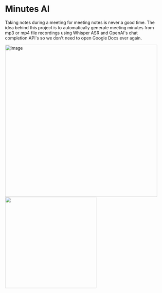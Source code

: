 # Minutes AI
Taking notes during a meeting for meeting notes is never a good time. The idea behind this project is to automatically generate meeting minutes from mp3 or mp4 file recordings using Whisper ASR and OpenAI's chat completion API's so we don't need to open Google Docs ever again.
<p float="left">
  <img width="500" alt="image" src="https://github.com/John-Xu1/Minutes-AI/assets/64114630/8fd7f3b3-3ce2-45f0-bb30-3c5ae02914ad">
  <img width="300" src="https://github.com/John-Xu1/Minutes-AI/assets/64114630/d4a3c2ae-4307-45f7-8b6b-0d60e883e6e7">
</p>

